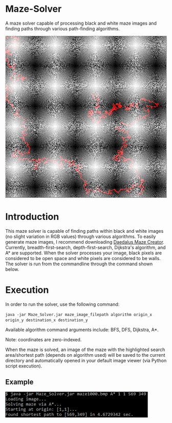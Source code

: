 # Maze-Solver
A maze solver capable of processing black and white maze images and finding paths through various path-finding algorithms.

![](https://raw.githubusercontent.com/mandrews6975/Maze-Solver/master/02.bmp)

# Introduction
This maze solver is capable of finding paths within black and white images (no slight variation in RGB values) through various algorithms. To easily generate maze images, I recommend downloading [Daedalus Maze Creator](https://sourceforge.net/projects/daedalus/). Currently, breadth-first-search, depth-first-search, Dijkstra's algorithm, and A* are supported. When the solver processes your image, black pixels are considered to be open space and white pixels are considered to be walls. The solver is run from the commandline through the command shown below.

# Execution
In order to run the solver, use the following command:

`java -jar Maze_Solver.jar maze_image_filepath algorithm origin_x origin_y destination_x destination_y`

Available algorithm command arguments include: BFS, DFS, Dijkstra, A*.

Note: coordinates are zero-indexed.

When the maze is solved, an image of the maze with the highlighted search area/shortest path (depends on algorithm used) will be saved to the current directory and automatically opened in your default image viewer (via Python script execution).

## Example
![](https://raw.githubusercontent.com/mandrews6975/Maze-Solver/master/01.PNG)
